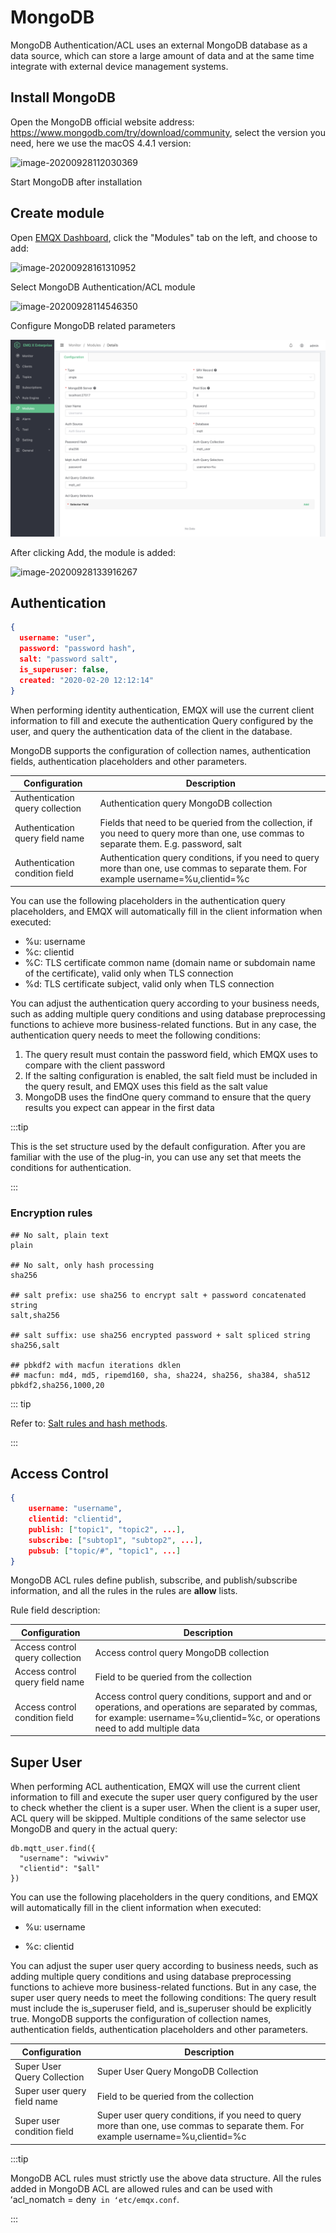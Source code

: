 # MongoDB

MongoDB Authentication/ACL uses an external MongoDB database as a data source, which can store a large amount of data and at the same time integrate with external device management systems.

## Install MongoDB

Open the MongoDB official website address: https://www.mongodb.com/try/download/community, select the version you need, here we use the macOS 4.4.1 version:

![image-20200928112030369](./assets/auth_mongo1.png)

Start MongoDB after installation

## Create module

Open [EMQX Dashboard](http://127.0.0.1:18083/#/modules), click the "Modules" tab on the left, and choose to add:

![image-20200928161310952](./assets/modules.png)

Select MongoDB Authentication/ACL module

![image-20200928114546350](./assets/auth_mongo2.png)

Configure MongoDB related parameters

![image-20200928114832162](./assets/auth_mongo3.png)

After clicking Add, the module is added:

![image-20200928133916267](./assets/auth_mongo4.png)

## Authentication

```json
{
  username: "user",
  password: "password hash",
  salt: "password salt",
  is_superuser: false,
  created: "2020-02-20 12:12:14"
}
```

When performing identity authentication, EMQX will use the current client information to fill and execute the authentication Query configured by the user, and query the authentication data of the client in the database.

MongoDB supports the configuration of collection names, authentication fields, authentication placeholders and other parameters.

| Configuration                   | Description                                                  |
| ------------------------------- | ------------------------------------------------------------ |
| Authentication query collection | Authentication query MongoDB collection                      |
| Authentication query field name | Fields that need to be queried from the collection, if you need to query more than one, use commas to separate them. E.g. password, salt |
| Authentication condition field  | Authentication query conditions, if you need to query more than one, use commas to separate them. For example username=%u,clientid=%c |

You can use the following placeholders in the authentication query placeholders, and EMQX will automatically fill in the client information when executed:

- %u: username
- %c: clientid
- %C: TLS certificate common name (domain name or subdomain name of the certificate), valid only when TLS connection
- %d: TLS certificate subject, valid only when TLS connection

You can adjust the authentication query according to your business needs, such as adding multiple query conditions and using database preprocessing functions to achieve more business-related functions. But in any case, the authentication query needs to meet the following conditions:

1. The query result must contain the password field, which EMQX uses to compare with the client password
2. If the salting configuration is enabled, the salt field must be included in the query result, and EMQX uses this field as the salt value
3. MongoDB uses the findOne query command to ensure that the query results you expect can appear in the first data

:::tip

This is the set structure used by the default configuration. After you are familiar with the use of the plug-in, you can use any set that meets the conditions for authentication.

:::

### Encryption rules

```shell
## No salt, plain text
plain

## No salt, only hash processing
sha256

## salt prefix: use sha256 to encrypt salt + password concatenated string
salt,sha256

## salt suffix: use sha256 encrypted password + salt spliced ​​string
sha256,salt

## pbkdf2 with macfun iterations dklen
## macfun: md4, md5, ripemd160, sha, sha224, sha256, sha384, sha512
pbkdf2,sha256,1000,20
```

::: tip

Refer to: [Salt rules and hash methods](https://docs.emqx.io/en/broker/latest/advanced/auth.html#password-salting-rules-and-hash-methods).

:::

## Access Control

```json
{
    username: "username",
    clientid: "clientid",
    publish: ["topic1", "topic2", ...],
    subscribe: ["subtop1", "subtop2", ...],
    pubsub: ["topic/#", "topic1", ...]
}
```

MongoDB ACL rules define publish, subscribe, and publish/subscribe information, and all the rules in the rules are **allow** lists.

Rule field description:


| Configuration                   | Description                                                  |
| ------------------------------- | ------------------------------------------------------------ |
| Access control query collection | Access control query MongoDB collection                      |
| Access control query field name | Field to be queried from the collection                      |
| Access control condition field  | Access control query conditions, support and and or operations, and operations are separated by commas, for example: username=%u,clientid=%c, or operations need to add multiple data |

## Super User

When performing ACL authentication, EMQX will use the current client information to fill and execute the super user query configured by the user to check whether the client is a super user. When the client is a super user, ACL query will be skipped.
Multiple conditions of the same selector use MongoDB and query in the actual query:

```
db.mqtt_user.find({
  "username": "wivwiv"
  "clientid": "$all"
})
```
You can use the following placeholders in the query conditions, and EMQX will automatically fill in the client information when executed:

- %u: username

- %c: clientid

You can adjust the super user query according to business needs, such as adding multiple query conditions and using database preprocessing functions to achieve more business-related functions. But in any case, the super user query needs to meet the following conditions:
The query result must include the is_superuser field, and is_superuser should be explicitly true.
MongoDB supports the configuration of collection names, authentication fields, authentication placeholders and other parameters.

| Configuration               | Description                                                  |
| --------------------------- | ------------------------------------------------------------ |
| Super User Query Collection | Super User Query MongoDB Collection                          |
| Super user query field name | Field to be queried from the collection                      |
| Super user condition field  | Super user query conditions, if you need to query more than one, use commas to separate them. For example username=%u,clientid=%c |

:::tip

MongoDB ACL rules must strictly use the above data structure. All the rules added in MongoDB ACL are allowed rules and can be used with ʻacl_nomatch = deny` in ʻetc/emqx.conf`.

:::
